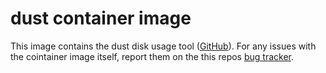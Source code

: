 # dust container image

This image contains the dust disk usage tool
([GitHub](https://github.com/bootandy/dust)). For any issues with the cointainer
image itself, report them on the this repos
[bug tracker](https://github.com/dusansimic/package-images/issues).
